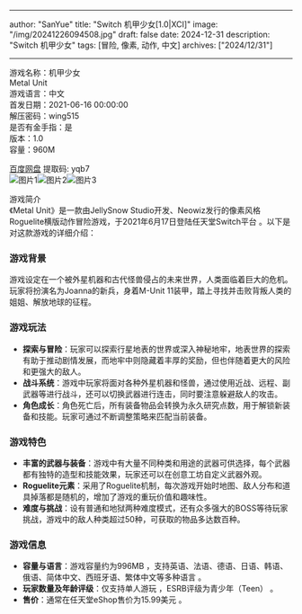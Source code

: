 
---
author: "SanYue"
title: "Switch 机甲少女[1.0|XCI]"
image: "/img/20241226094508.jpg"
draft: false
date: 2024-12-31
description: "Switch 机甲少女"
tags: [冒险, 像素, 动作, 中文]
archives: ["2024/12/31"]

---

游戏名称：机甲少女   
Metal Unit    
游戏语言：中文  
首发日期：2021-06-16 00:00:00  
解压密码：wing515  
是否有金手指：是  
版本：1.0   
容量：960M

[百度网盘](https://pan.baidu.com/s/1ugI4CP1PkOUIeaULwdSz6Q) 提取码: yqb7  
![图片1](/img/3d9c65.jpg)![图片2](/img/f8071d.jpg)![图片3](/img/2ea61a.jpg)  

游戏简介  
《Metal Unit》是一款由JellySnow Studio开发、Neowiz发行的像素风格Roguelite横版动作冒险游戏，于2021年6月17日登陆任天堂Switch平台 。以下是对这款游戏的详细介绍：

### 游戏背景
游戏设定在一个被外星机器和古代怪兽侵占的未来世界，人类面临着巨大的危机。玩家将扮演名为Joanna的新兵，身着M-Unit 11装甲，踏上寻找并击败背叛人类的姐姐、解放地球的征程。

### 游戏玩法
- **探索与冒险**：玩家可以探索行星地表的世界或深入神秘地牢，地表世界的探索有助于推动剧情发展，而地牢中则隐藏着丰厚的奖励，但也伴随着更大的风险和更强大的敌人。
- **战斗系统**：游戏中玩家将面对各种外星机器和怪兽，通过使用近战、远程、副武器等进行战斗，还可以切换武器进行连击，同时要注意躲避敌人的攻击。
- **角色成长**：角色死亡后，所有装备物品会转换为永久研究点数，用于解锁新装备和技能。玩家可通过不断调整策略来匹配当前装备。

### 游戏特色
- **丰富的武器与装备**：游戏中有大量不同种类和用途的武器可供选择，每个武器都有独特的造型和技能效果，玩家还可以在创意工坊自定义武器外观。
- **Roguelite元素**：采用了Roguelite机制，每次游戏开始时地图、敌人分布和道具掉落都是随机的，增加了游戏的重玩价值和趣味性。
- **难度与挑战**：设有普通和地狱两种难度模式，还有众多强大的BOSS等待玩家挑战，游戏中的敌人种类超过50种，可获取的物品多达数百种。

### 游戏信息
- **容量与语言**：游戏容量约为996MB ，支持英语、法语、德语、日语、韩语、俄语、简体中文、西班牙语、繁体中文等多种语言 。
- **玩家数量及年龄评级**：仅支持单人游玩 ，ESRB评级为青少年（Teen） 。
- **售价**：通常在任天堂eShop售价为15.99美元 。
